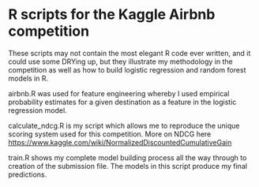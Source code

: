 # R scripts for the Kaggle Airbnb competition

These scripts may not contain the most elegant R code ever written, 
and it could use some DRYing up, but they illustrate my methodology 
in the competition as well as how to build logistic regression and 
random forest models in R.

airbnb.R was used for feature engineering whereby I used 
empirical probability estimates for a given destination as a feature 
in the logistic regression model.

calculate_ndcg.R is my script which allows me to reproduce the unique 
scoring system used for this competition. 
More on NDCG here https://www.kaggle.com/wiki/NormalizedDiscountedCumulativeGain

train.R shows my complete model building process all the way through
to creation of the submission file. The models in this script produce 
my final predictions.

